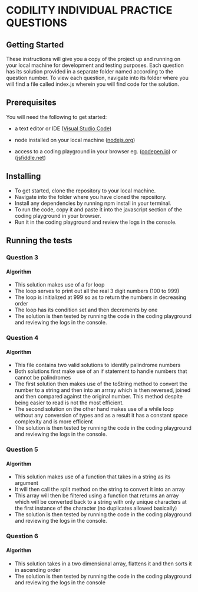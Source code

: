 # CODILITY INDIVIDUAL PRACTICE QUESTIONS

## Getting Started

These instructions will give you a copy of the project up and running on
your local machine for development and testing purposes.
Each question has its solution provided in a separate folder named according to
the question number.
To view each question, navigate into its folder where you will find a file called index.js wherein you will find code for the solution.

## Prerequisites

You will need the following to get started:

* a text editor or IDE ([Visual Studio Code](https://code.visualstudio.com/))

* node installed on your local machine ([nodejs.org](https://nodejs.org/en/))

* access to a coding playground in your browser eg. ([codepen.io](https://codepen.io/pen/)) or ([jsfiddle.net](https://jsfiddle.net/))

## Installing

* To get started, clone the repository to your local machine.
* Navigate into the folder where you have cloned the repository.
* Install any dependencies by running npm install in your terminal.
* To run the code, copy it and paste it into the javascript section of the coding playground in your browser.
* Run it in the coding playground and review the logs in the console.

## Running the tests

### Question 3

#### Algorithm

* This solution makes use of a for loop
* The loop serves to print out all the real 3 digit numbers (100 to 999)
* The loop is initialized at 999 so as to return the numbers in decreasing order
* The loop has its condition set and then decrements by one
* The solution is then tested by running the code in the coding playground and reviewing the logs in the console.

### Question 4

#### Algorithm

* This file contains two valid solutions to identify palindrome numbers
* Both solutions first make use of an if statement to handle numbers that cannot be palindromes
* The first solution then makes use of the toString method to convert the number to a string and then into an arrray which is then reversed, joined and then compared against the original number. This method despite being easier to read is not the most efficient.
* The second solution on the other hand makes use of a while loop without any conversion of types and as a result it has a constant space complexity and is more efficient
* The solution is then tested by running the code in the coding playground and reviewing the logs in the console.

### Question 5

#### Algorithm

* This solution makes use of a function that takes in a string as its argument
* It will then call the split method on the string to convert it into an array
* This array will then be filtered using a function that returns an array which will be converted back to a string with only unique characters at the first instance of the character (no duplicates allowed basically)
* The solution is then tested by running the code in the coding playground and reviewing the logs in the console.

### Question 6

#### Algorithm

* This solution takes in a two dimensional array, flattens it and then sorts it in ascending order
* The solution is then tested by running the code in the coding playground and reviewing the logs in the console
